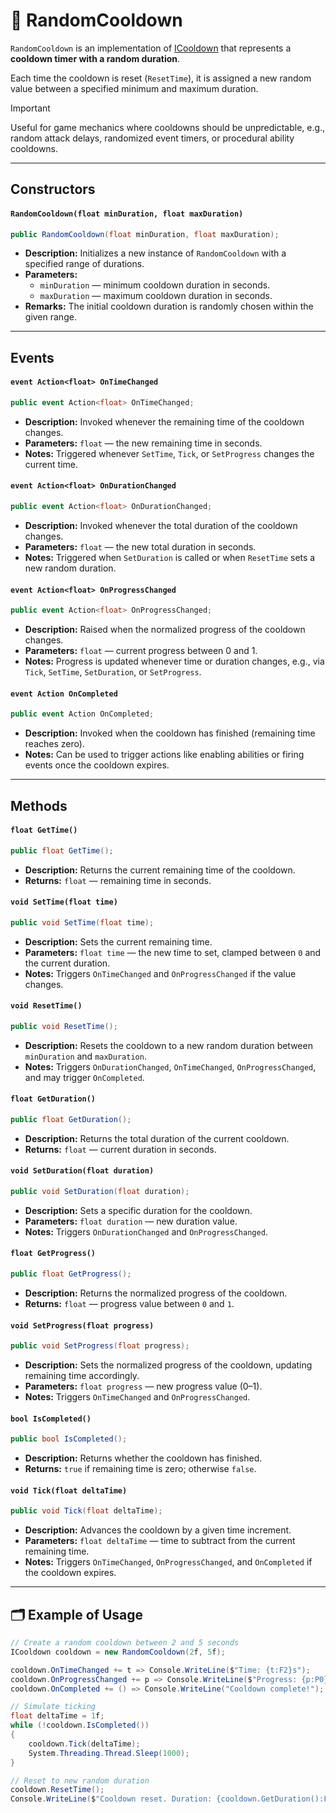 # 🧩 RandomCooldown

`RandomCooldown` is an implementation of [ICooldown](ICooldown.md) that represents a **cooldown timer with a random duration**.  

Each time the cooldown is reset (`ResetTime`), it is assigned a new random value between a specified minimum and maximum duration.

> [!IMPORTANT]  
> Useful for game mechanics where cooldowns should be unpredictable, e.g., random attack delays, randomized event timers, or procedural ability cooldowns.

---

## Constructors

#### `RandomCooldown(float minDuration, float maxDuration)`
```csharp
public RandomCooldown(float minDuration, float maxDuration);
```
- **Description:** Initializes a new instance of `RandomCooldown` with a specified range of durations.
- **Parameters:**
    - `minDuration` — minimum cooldown duration in seconds.
    - `maxDuration` — maximum cooldown duration in seconds.
- **Remarks:** The initial cooldown duration is randomly chosen within the given range.

---

## Events

#### `event Action<float> OnTimeChanged`
```csharp
public event Action<float> OnTimeChanged;
```
- **Description:** Invoked whenever the remaining time of the cooldown changes.
- **Parameters:** `float` — the new remaining time in seconds.
- **Notes:** Triggered whenever `SetTime`, `Tick`, or `SetProgress` changes the current time.

#### `event Action<float> OnDurationChanged`
```csharp
public event Action<float> OnDurationChanged;
```
- **Description:** Invoked whenever the total duration of the cooldown changes.
- **Parameters:** `float` — the new total duration in seconds.
- **Notes:** Triggered when `SetDuration` is called or when `ResetTime` sets a new random duration.

#### `event Action<float> OnProgressChanged`
```csharp
public event Action<float> OnProgressChanged;
```
- **Description:** Raised when the normalized progress of the cooldown changes.
- **Parameters:** `float` — current progress between 0 and 1.
- **Notes:** Progress is updated whenever time or duration changes, e.g., via `Tick`, `SetTime`, `SetDuration`, or `SetProgress`.

#### `event Action OnCompleted`
```csharp
public event Action OnCompleted;
```
- **Description:** Invoked when the cooldown has finished (remaining time reaches zero).
- **Notes:** Can be used to trigger actions like enabling abilities or firing events once the cooldown expires.

---

## Methods

#### `float GetTime()`
```csharp
public float GetTime();
```
- **Description:** Returns the current remaining time of the cooldown.
- **Returns:** `float` — remaining time in seconds.

#### `void SetTime(float time)`
```csharp
public void SetTime(float time);
```
- **Description:** Sets the current remaining time.
- **Parameters:** `float time` — the new time to set, clamped between `0` and the current duration.
- **Notes:** Triggers `OnTimeChanged` and `OnProgressChanged` if the value changes.

#### `void ResetTime()`
```csharp
public void ResetTime();
```
- **Description:** Resets the cooldown to a new random duration between `minDuration` and `maxDuration`.
- **Notes:** Triggers `OnDurationChanged`, `OnTimeChanged`, `OnProgressChanged`, and may trigger `OnCompleted`.

#### `float GetDuration()`
```csharp
public float GetDuration();
```
- **Description:** Returns the total duration of the current cooldown.
- **Returns:** `float` — current duration in seconds.

#### `void SetDuration(float duration)`
```csharp
public void SetDuration(float duration);
```
- **Description:** Sets a specific duration for the cooldown.
- **Parameters:** `float duration` — new duration value.
- **Notes:** Triggers `OnDurationChanged` and `OnProgressChanged`.

#### `float GetProgress()`
```csharp
public float GetProgress();
```
- **Description:** Returns the normalized progress of the cooldown.
- **Returns:** `float` — progress value between `0` and `1`.

#### `void SetProgress(float progress)`
```csharp
public void SetProgress(float progress);
```
- **Description:** Sets the normalized progress of the cooldown, updating remaining time accordingly.
- **Parameters:** `float progress` — new progress value (0–1).
- **Notes:** Triggers `OnTimeChanged` and `OnProgressChanged`.

#### `bool IsCompleted()`
```csharp
public bool IsCompleted();
```
- **Description:** Returns whether the cooldown has finished.
- **Returns:** `true` if remaining time is zero; otherwise `false`.

#### `void Tick(float deltaTime)`
```csharp
public void Tick(float deltaTime);
```
- **Description:** Advances the cooldown by a given time increment.
- **Parameters:** `float deltaTime` — time to subtract from the current remaining time.
- **Notes:** Triggers `OnTimeChanged`, `OnProgressChanged`, and `OnCompleted` if the cooldown expires.

---

## 🗂 Example of Usage

```csharp
// Create a random cooldown between 2 and 5 seconds
ICooldown cooldown = new RandomCooldown(2f, 5f);

cooldown.OnTimeChanged += t => Console.WriteLine($"Time: {t:F2}s");
cooldown.OnProgressChanged += p => Console.WriteLine($"Progress: {p:P0}");
cooldown.OnCompleted += () => Console.WriteLine("Cooldown complete!");

// Simulate ticking
float deltaTime = 1f;
while (!cooldown.IsCompleted())
{
    cooldown.Tick(deltaTime);
    System.Threading.Thread.Sleep(1000);
}

// Reset to new random duration
cooldown.ResetTime();
Console.WriteLine($"Cooldown reset. Duration: {cooldown.GetDuration():F2}s");
```
